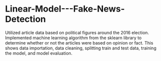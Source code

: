 # Linear-Model---Fake-News-Detection
Utilized article data based on political figures around the 2016 election. Implemented machine learning algorithm from the sklearn library to determine whether or not the articles were based on opinion or fact. This shows data importation, data cleaning, splitting train and test data, training the model, and model evaluation.
